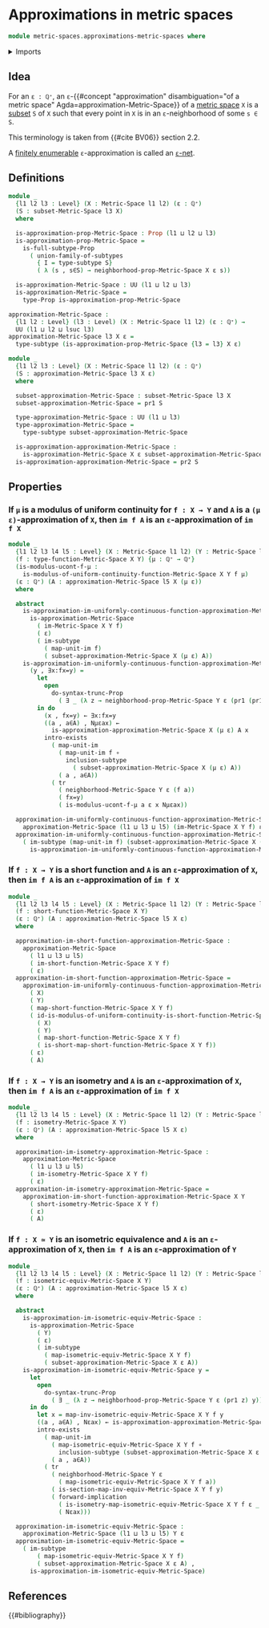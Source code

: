 # Approximations in metric spaces

```agda
module metric-spaces.approximations-metric-spaces where
```

<details><summary>Imports</summary>

```agda
open import elementary-number-theory.positive-rational-numbers

open import foundation.dependent-pair-types
open import foundation.existential-quantification
open import foundation.full-subtypes
open import foundation.function-types
open import foundation.images
open import foundation.images-subtypes
open import foundation.logical-equivalences
open import foundation.propositional-truncations
open import foundation.propositions
open import foundation.subtypes
open import foundation.transport-along-identifications
open import foundation.unions-subtypes
open import foundation.universe-levels

open import metric-spaces.equality-of-metric-spaces
open import metric-spaces.functions-metric-spaces
open import metric-spaces.images-isometries-metric-spaces
open import metric-spaces.images-metric-spaces
open import metric-spaces.images-short-functions-metric-spaces
open import metric-spaces.images-uniformly-continuous-functions-metric-spaces
open import metric-spaces.isometries-metric-spaces
open import metric-spaces.metric-spaces
open import metric-spaces.short-functions-metric-spaces
open import metric-spaces.subspaces-metric-spaces
open import metric-spaces.uniformly-continuous-functions-metric-spaces
```

</details>

## Idea

For an `ε : ℚ⁺`, an
`ε`-{{#concept "approximation" disambiguation="of a metric space" Agda=approximation-Metric-Space}}
of a [metric space](metric-spaces.metric-spaces.md) `X` is a
[subset](foundation.subtypes.md) `S` of `X` such that every point in `X` is in
an `ε`-neighborhood of some `s ∈ S`.

This terminology is taken from {{#cite BV06}} section 2.2.

A [finitely enumerable](univalent-combinatorics.finitely-enumerable-types.md)
`ε`-approximation is called an [`ε`-net](metric-spaces.nets-metric-spaces.md).

## Definitions

```agda
module _
  {l1 l2 l3 : Level} (X : Metric-Space l1 l2) (ε : ℚ⁺)
  (S : subset-Metric-Space l3 X)
  where

  is-approximation-prop-Metric-Space : Prop (l1 ⊔ l2 ⊔ l3)
  is-approximation-prop-Metric-Space =
    is-full-subtype-Prop
      ( union-family-of-subtypes
        { I = type-subtype S}
        ( λ (s , s∈S) → neighborhood-prop-Metric-Space X ε s))

  is-approximation-Metric-Space : UU (l1 ⊔ l2 ⊔ l3)
  is-approximation-Metric-Space =
    type-Prop is-approximation-prop-Metric-Space

approximation-Metric-Space :
  {l1 l2 : Level} (l3 : Level) (X : Metric-Space l1 l2) (ε : ℚ⁺) →
  UU (l1 ⊔ l2 ⊔ lsuc l3)
approximation-Metric-Space l3 X ε =
  type-subtype (is-approximation-prop-Metric-Space {l3 = l3} X ε)

module _
  {l1 l2 l3 : Level} (X : Metric-Space l1 l2) (ε : ℚ⁺)
  (S : approximation-Metric-Space l3 X ε)
  where

  subset-approximation-Metric-Space : subset-Metric-Space l3 X
  subset-approximation-Metric-Space = pr1 S

  type-approximation-Metric-Space : UU (l1 ⊔ l3)
  type-approximation-Metric-Space =
    type-subtype subset-approximation-Metric-Space

  is-approximation-approximation-Metric-Space :
    is-approximation-Metric-Space X ε subset-approximation-Metric-Space
  is-approximation-approximation-Metric-Space = pr2 S
```

## Properties

### If `μ` is a modulus of uniform continuity for `f : X → Y` and `A` is a `(μ ε)`-approximation of `X`, then `im f A` is an `ε`-approximation of `im f X`

```agda
module _
  {l1 l2 l3 l4 l5 : Level} (X : Metric-Space l1 l2) (Y : Metric-Space l3 l4)
  (f : type-function-Metric-Space X Y) {μ : ℚ⁺ → ℚ⁺}
  (is-modulus-ucont-f-μ :
    is-modulus-of-uniform-continuity-function-Metric-Space X Y f μ)
  (ε : ℚ⁺) (A : approximation-Metric-Space l5 X (μ ε))
  where

  abstract
    is-approximation-im-uniformly-continuous-function-approximation-Metric-Space :
      is-approximation-Metric-Space
        ( im-Metric-Space X Y f)
        ( ε)
        ( im-subtype
          ( map-unit-im f)
          ( subset-approximation-Metric-Space X (μ ε) A))
    is-approximation-im-uniformly-continuous-function-approximation-Metric-Space
      (y , ∃x:fx=y) =
        let
          open
            do-syntax-trunc-Prop
              ( ∃ _ (λ z → neighborhood-prop-Metric-Space Y ε (pr1 (pr1 z)) y))
        in do
          (x , fx=y) ← ∃x:fx=y
          ((a , a∈A) , Nμεax) ←
            is-approximation-approximation-Metric-Space X (μ ε) A x
          intro-exists
            ( map-unit-im
              ( map-unit-im f ∘
                inclusion-subtype
                  ( subset-approximation-Metric-Space X (μ ε) A))
              ( a , a∈A))
            ( tr
              ( neighborhood-Metric-Space Y ε (f a))
              ( fx=y)
              ( is-modulus-ucont-f-μ a ε x Nμεax))

  approximation-im-uniformly-continuous-function-approximation-Metric-Space :
    approximation-Metric-Space (l1 ⊔ l3 ⊔ l5) (im-Metric-Space X Y f) ε
  approximation-im-uniformly-continuous-function-approximation-Metric-Space =
    ( im-subtype (map-unit-im f) (subset-approximation-Metric-Space X (μ ε) A) ,
      is-approximation-im-uniformly-continuous-function-approximation-Metric-Space)
```

### If `f : X → Y` is a short function and `A` is an `ε`-approximation of `X`, then `im f A` is an `ε`-approximation of `im f X`

```agda
module _
  {l1 l2 l3 l4 l5 : Level} (X : Metric-Space l1 l2) (Y : Metric-Space l3 l4)
  (f : short-function-Metric-Space X Y)
  (ε : ℚ⁺) (A : approximation-Metric-Space l5 X ε)
  where

  approximation-im-short-function-approximation-Metric-Space :
    approximation-Metric-Space
      ( l1 ⊔ l3 ⊔ l5)
      ( im-short-function-Metric-Space X Y f)
      ( ε)
  approximation-im-short-function-approximation-Metric-Space =
    approximation-im-uniformly-continuous-function-approximation-Metric-Space
      ( X)
      ( Y)
      ( map-short-function-Metric-Space X Y f)
      ( id-is-modulus-of-uniform-continuity-is-short-function-Metric-Space
        ( X)
        ( Y)
        ( map-short-function-Metric-Space X Y f)
        ( is-short-map-short-function-Metric-Space X Y f))
      ( ε)
      ( A)
```

### If `f : X → Y` is an isometry and `A` is an `ε`-approximation of `X`, then `im f A` is an `ε`-approximation of `im f X`

```agda
module _
  {l1 l2 l3 l4 l5 : Level} (X : Metric-Space l1 l2) (Y : Metric-Space l3 l4)
  (f : isometry-Metric-Space X Y)
  (ε : ℚ⁺) (A : approximation-Metric-Space l5 X ε)
  where

  approximation-im-isometry-approximation-Metric-Space :
    approximation-Metric-Space
      ( l1 ⊔ l3 ⊔ l5)
      ( im-isometry-Metric-Space X Y f)
      ( ε)
  approximation-im-isometry-approximation-Metric-Space =
    approximation-im-short-function-approximation-Metric-Space X Y
      ( short-isometry-Metric-Space X Y f)
      ( ε)
      ( A)
```

### If `f : X ≃ Y` is an isometric equivalence and `A` is an `ε`-approximation of `X`, then `im f A` is an `ε`-approximation of `Y`

```agda
module _
  {l1 l2 l3 l4 l5 : Level} (X : Metric-Space l1 l2) (Y : Metric-Space l3 l4)
  (f : isometric-equiv-Metric-Space X Y)
  (ε : ℚ⁺) (A : approximation-Metric-Space l5 X ε)
  where

  abstract
    is-approximation-im-isometric-equiv-Metric-Space :
      is-approximation-Metric-Space
        ( Y)
        ( ε)
        ( im-subtype
          ( map-isometric-equiv-Metric-Space X Y f)
          ( subset-approximation-Metric-Space X ε A))
    is-approximation-im-isometric-equiv-Metric-Space y =
      let
        open
          do-syntax-trunc-Prop
            ( ∃ _ (λ z → neighborhood-prop-Metric-Space Y ε (pr1 z) y))
      in do
        let x = map-inv-isometric-equiv-Metric-Space X Y f y
        ((a , a∈A) , Nεax) ← is-approximation-approximation-Metric-Space X ε A x
        intro-exists
          ( map-unit-im
            ( map-isometric-equiv-Metric-Space X Y f ∘
              inclusion-subtype (subset-approximation-Metric-Space X ε A))
            ( a , a∈A))
          ( tr
            ( neighborhood-Metric-Space Y ε
              ( map-isometric-equiv-Metric-Space X Y f a))
            ( is-section-map-inv-equiv-Metric-Space X Y f y)
            ( forward-implication
              ( is-isometry-map-isometric-equiv-Metric-Space X Y f ε _ _)
              ( Nεax)))

  approximation-im-isometric-equiv-Metric-Space :
    approximation-Metric-Space (l1 ⊔ l3 ⊔ l5) Y ε
  approximation-im-isometric-equiv-Metric-Space =
    ( im-subtype
        ( map-isometric-equiv-Metric-Space X Y f)
        ( subset-approximation-Metric-Space X ε A) ,
      is-approximation-im-isometric-equiv-Metric-Space)
```

## References

{{#bibliography}}
